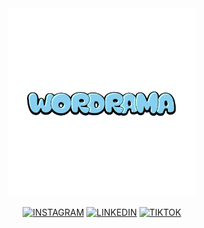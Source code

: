 <div id="header" align="center">
  <a href="https://wordrama.io"><img src="https://raw.githubusercontent.com/wordrama-io/.github/main/fulltext-blue.png" width="300"/></a>
</div>

<div id="social-badges" align="center">
  
  [![INSTAGRAM](https://img.shields.io/badge/Instagram-E4405F?style=for-the-badge&logo=instagram&logoColor=white)](https://www.instagram.com/wordrama.io/)
  [![LINKEDIN](https://img.shields.io/badge/LinkedIn-0077B5?style=for-the-badge&logo=linkedin&logoColor=white)](https://www.linkedin.com/company/wordrama/)
  [![TIKTOK](https://img.shields.io/badge/TikTok-000000?style=for-the-badge&logo=tiktok&logoColor=white)](https://www.tiktok.com/@wordrama.io)
</div>
